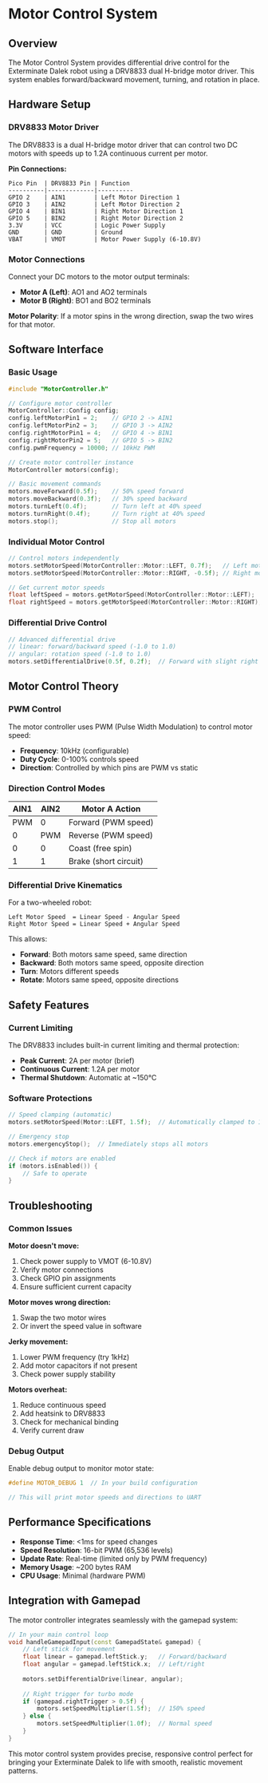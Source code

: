 # Motor Control System

## Overview

The Motor Control System provides differential drive control for the Exterminate Dalek robot using a DRV8833 dual H-bridge motor driver. This system enables forward/backward movement, turning, and rotation in place.

## Hardware Setup

### DRV8833 Motor Driver

The DRV8833 is a dual H-bridge motor driver that can control two DC motors with speeds up to 1.2A continuous current per motor.

**Pin Connections:**
```
Pico Pin  | DRV8833 Pin | Function
----------|-------------|----------
GPIO 2    | AIN1        | Left Motor Direction 1
GPIO 3    | AIN2        | Left Motor Direction 2  
GPIO 4    | BIN1        | Right Motor Direction 1
GPIO 5    | BIN2        | Right Motor Direction 2
3.3V      | VCC         | Logic Power Supply
GND       | GND         | Ground
VBAT      | VMOT        | Motor Power Supply (6-10.8V)
```

### Motor Connections

Connect your DC motors to the motor output terminals:
- **Motor A (Left)**: AO1 and AO2 terminals
- **Motor B (Right)**: BO1 and BO2 terminals

**Motor Polarity**: If a motor spins in the wrong direction, swap the two wires for that motor.

## Software Interface

### Basic Usage

```cpp
#include "MotorController.h"

// Configure motor controller
MotorController::Config config;
config.leftMotorPin1 = 2;    // GPIO 2 -> AIN1
config.leftMotorPin2 = 3;    // GPIO 3 -> AIN2  
config.rightMotorPin1 = 4;   // GPIO 4 -> BIN1
config.rightMotorPin2 = 5;   // GPIO 5 -> BIN2
config.pwmFrequency = 10000; // 10kHz PWM

// Create motor controller instance
MotorController motors(config);

// Basic movement commands
motors.moveForward(0.5f);    // 50% speed forward
motors.moveBackward(0.3f);   // 30% speed backward
motors.turnLeft(0.4f);       // Turn left at 40% speed
motors.turnRight(0.4f);      // Turn right at 40% speed
motors.stop();               // Stop all motors
```

### Individual Motor Control

```cpp
// Control motors independently
motors.setMotorSpeed(MotorController::Motor::LEFT, 0.7f);   // Left motor 70% forward
motors.setMotorSpeed(MotorController::Motor::RIGHT, -0.5f); // Right motor 50% backward

// Get current motor speeds
float leftSpeed = motors.getMotorSpeed(MotorController::Motor::LEFT);
float rightSpeed = motors.getMotorSpeed(MotorController::Motor::RIGHT);
```

### Differential Drive Control

```cpp
// Advanced differential drive
// linear: forward/backward speed (-1.0 to 1.0)
// angular: rotation speed (-1.0 to 1.0)
motors.setDifferentialDrive(0.5f, 0.2f);  // Forward with slight right turn
```

## Motor Control Theory

### PWM Control

The motor controller uses PWM (Pulse Width Modulation) to control motor speed:
- **Frequency**: 10kHz (configurable)
- **Duty Cycle**: 0-100% controls speed
- **Direction**: Controlled by which pins are PWM vs static

### Direction Control Modes

| AIN1 | AIN2 | Motor A Action |
|------|------|----------------|
| PWM  | 0    | Forward (PWM speed) |
| 0    | PWM  | Reverse (PWM speed) |
| 0    | 0    | Coast (free spin) |
| 1    | 1    | Brake (short circuit) |

### Differential Drive Kinematics

For a two-wheeled robot:
```
Left Motor Speed  = Linear Speed - Angular Speed
Right Motor Speed = Linear Speed + Angular Speed
```

This allows:
- **Forward**: Both motors same speed, same direction
- **Backward**: Both motors same speed, opposite direction  
- **Turn**: Motors different speeds
- **Rotate**: Motors same speed, opposite directions

## Safety Features

### Current Limiting

The DRV8833 includes built-in current limiting and thermal protection:
- **Peak Current**: 2A per motor (brief)
- **Continuous Current**: 1.2A per motor
- **Thermal Shutdown**: Automatic at ~150°C

### Software Protections

```cpp
// Speed clamping (automatic)
motors.setMotorSpeed(Motor::LEFT, 1.5f);  // Automatically clamped to 1.0f

// Emergency stop
motors.emergencyStop();  // Immediately stops all motors

// Check if motors are enabled
if (motors.isEnabled()) {
    // Safe to operate
}
```

## Troubleshooting

### Common Issues

**Motor doesn't move:**
1. Check power supply to VMOT (6-10.8V)
2. Verify motor connections
3. Check GPIO pin assignments
4. Ensure sufficient current capacity

**Motor moves wrong direction:**
1. Swap the two motor wires
2. Or invert the speed value in software

**Jerky movement:**
1. Lower PWM frequency (try 1kHz)
2. Add motor capacitors if not present
3. Check power supply stability

**Motors overheat:**
1. Reduce continuous speed
2. Add heatsink to DRV8833
3. Check for mechanical binding
4. Verify current draw

### Debug Output

Enable debug output to monitor motor state:
```cpp
#define MOTOR_DEBUG 1  // In your build configuration

// This will print motor speeds and directions to UART
```

## Performance Specifications

- **Response Time**: <1ms for speed changes
- **Speed Resolution**: 16-bit PWM (65,536 levels)
- **Update Rate**: Real-time (limited only by PWM frequency)
- **Memory Usage**: ~200 bytes RAM
- **CPU Usage**: Minimal (hardware PWM)

## Integration with Gamepad

The motor controller integrates seamlessly with the gamepad system:

```cpp
// In your main control loop
void handleGamepadInput(const GamepadState& gamepad) {
    // Left stick for movement
    float linear = gamepad.leftStick.y;   // Forward/backward
    float angular = gamepad.leftStick.x;  // Left/right
    
    motors.setDifferentialDrive(linear, angular);
    
    // Right trigger for turbo mode
    if (gamepad.rightTrigger > 0.5f) {
        motors.setSpeedMultiplier(1.5f);  // 150% speed
    } else {
        motors.setSpeedMultiplier(1.0f);  // Normal speed
    }
}
```

This motor control system provides precise, responsive control perfect for bringing your Exterminate Dalek to life with smooth, realistic movement patterns.
